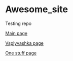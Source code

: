 # Awesome_site
Testing repo


[Main page](https://grant-inna.github.io/Awesome_site/app/)

[Vsplyvashka page](https://grant-inna.github.io/Awesome_site/app/one-article.html)

[One stuff page](https://grant-inna.github.io/Awesome_site/app/one-article-page.html)
